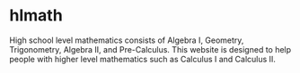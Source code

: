 # hlmath
High school level mathematics consists of Algebra I, Geometry, Trigonometry, Algebra II, and Pre-Calculus.
This website is designed to help people with higher level mathematics such as Calculus I and Calculus II.
